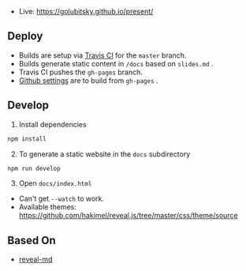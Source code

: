 * Live: https://golubitsky.github.io/present/

## Deploy

* Builds are setup via [Travis CI](https://travis-ci.com/github/golubitsky/present) for the `master` branch.
* Builds generate static content in `/docs` based on `slides.md` .
* Travis CI pushes the `gh-pages` branch.
* [Github settings](https://github.com/golubitsky/present/settings) are to build from `gh-pages` .

## Develop

1. Install dependencies

``` sh
npm install
```

2. To generate a static website in the `docs` subdirectory

``` sh
npm run develop
```

3. Open `docs/index.html` 

* Can't get `--watch` to work.
* Available themes: https://github.com/hakimel/reveal.js/tree/master/css/theme/source

## Based On

* [reveal-md](https://github.com/webpro/reveal-md)
